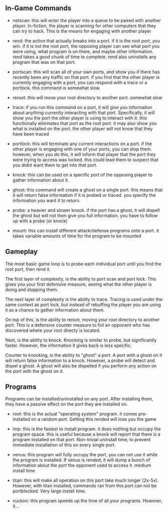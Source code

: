 In-Game Commands
---

- netscan: this will enter the player into a queue to be paired with another 
player. In-fiction, the player is scanning for other computers that they can try
to hack. This is the means for engaging with another player

- rend: the action that actually breaks into a port. if it is the root port, you
win. if it is not the root port, the opposing player can see what port you were 
using, what program is on there, and maybe other information. rend takes a good 
chunk of time to complete. rend also uninstalls any program that was on that
port.

- portscan: this will scan all of your own ports, and show you if there has 
recently been any traffic on that port. if you find that the other player is 
currently engaging with a port, you can respond with a trace or a portlock. this 
command is somewhat slow.

- reroot: this will move your root directory to another port. somewhat slow

- trace: if you run this command on a port, it will give you information about 
anything currently interacting with that port. Specifically, it will show you 
the port the other player is using to interact with it. this functionally 
eliminates that port as the root port. it may also show you what is installed on 
the port. the other player will not know that they have been traced

- portlock: this will terminate any current interactions on a port. if the other 
player is engaging with one of your ports, you can stop them. however, when you 
do this, it will inform that player that the port they were trying to access was 
locked. this could lead them to suspect that you didnt want them to get into 
that port.

- knock: this can be used on a specific port of the opposing player to gather 
information about it. 

- ghost: this command will create a ghost on a single port. this means that it 
will return false information if it is probed or traced. you specify the 
information you want it to return. 

- probe: a heavier and slower knock. if the port has a ghost, it will dispell 
the ghost but will not then give you full information. you have to follow up 
with a probe (or knock)

- mount: this can install different attack/defense programs onto a port. it 
takes variable amounts of time for the program to be mounted


Gameplay
---

The most basic game loop is to probe each individual port until you find the 
root port, then rend it. 

The first layer of complexity, is the ability to port scan and port lock. This 
gives you your first defensive measure, seeing what the other player is doing 
and stopping them. 

The next layer of complexity is the ability to trace. Tracing is used under the 
same context as port lock, but instead of rebuffing the player you are using it 
as a chance to gather information about them.

On top of this, is the ability to reroot, moving your root directory to another 
port. This is a defensive counter measure to foil an opponent who has discovered 
where your root directy is located.

Next, is the ability to knock. Knocking is similar to probe, but significantly 
faster. However, the information it gives back is less specific. 

Counter to knocking, is the ability to "ghost" a port. A port with a ghost on it 
will return false information to a knock. However, a probe will detect and 
dispel a ghost. A ghost will also be dispelled if you perform any action on the 
port with the ghost on it.

Programs
---

Programs can be installed/uninstalled on any port. After installing them, they 
have a passive effect on the port they are installed on. 

- root: this is the actual "operating system" program. it comes pre-installed on 
a random port. Getting this rended will lose you the game

- imp: this is the fastest to install program. it does nothing but occupy the 
program space. this is useful because a knock will report that there is a 
program installed on that port. Non-trivial uninstall time, to prevent immediate 
installation of this on every single port.

- venus: this program will fully occupy the port, you can not use it while the 
program is installed. If venus is rended, it will dump a bunch of information 
about the port the opponent used to access it. medium install time

- titan: this will make all operation on this port take much longer (2x-5x). 
However, with titan installed, commands ran from this port can not be 
portblocked. Very large install time.

- cuckoo: this program speeds up the time of all your programs. However, it...